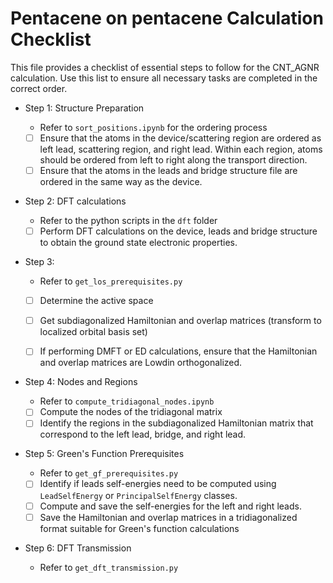 # Pentacene on pentacene Calculation Checklist

This file provides a checklist of essential steps to follow for the CNT_AGNR calculation.
Use this list to ensure all necessary tasks are completed in the correct order.

- Step 1: Structure Preparation

  - Refer to `sort_positions.ipynb` for the ordering process
  - [ ] Ensure that the atoms in the device/scattering region are ordered as left lead, scattering region, and right lead. Within each region, atoms should be ordered from left to right along the transport direction.
  - [ ] Ensure that the atoms in the leads and bridge structure file are ordered in the same way as the device.

- Step 2: DFT calculations

  - Refer to the python scripts in the `dft` folder
  - [ ] Perform DFT calculations on the device, leads and bridge structure to obtain the ground state electronic properties.

- Step 3:

  - Refer to `get_los_prerequisites.py`
  - [ ] Determine the active space
  - [ ] Get subdiagonalized Hamiltonian and overlap matrices (transform to localized orbital basis set)
  - [ ] If performing DMFT or ED calculations, ensure that the Hamiltonian and overlap matrices are Lowdin orthogonalized.


- Step 4: Nodes and Regions

  - Refer to `compute_tridiagonal_nodes.ipynb`
  - [ ] Compute the nodes of the tridiagonal matrix
  - [ ] Identify the regions in the subdiagonalized Hamiltonian matrix that correspond to the left lead, bridge, and right lead.
  <!-- - [ ] If the leads are reduced in dimensionality due to picking of the active space, the computed leads self-energy needs to be expanded to the original leads dimensions. -->

- Step 5: Green's Function Prerequisites

  - Refer to `get_gf_prerequisites.py`
  - [ ] Identify if leads self-energies need to be computed using `LeadSelfEnergy` or `PrincipalSelfEnergy` classes.
  - [ ] Compute and save the self-energies for the left and right leads.
  - [ ] Save the Hamiltonian and overlap matrices in a tridiagonalized format suitable for Green's function calculations

- Step 6: DFT Transmission
  - Refer to `get_dft_transmission.py`

<!-- - [ ] Compare and contrast DOS or orbitals or energies with and without lowdin orthogonalization
  - [ ] Analyze if Lowdin orthogonalization changes the DOS or orbitals significantly. -->
